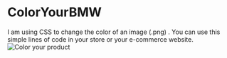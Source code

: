 # ColorYourBMW
I am using CSS to change the color of an image (.png) . You can use this simple lines of code in your store or your e-commerce website.
![Color your product](https://user-images.githubusercontent.com/56194511/115804561-181f6800-a398-11eb-8fbb-bd466d918a3b.gif)
